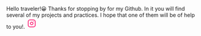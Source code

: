 Hello traveler!😀
Thanks for stopping by for my Github.
In it you will find several of my projects and practices.
I hope that one of them will be of help to you!.
    <a href="https://www.instagram.com/nahuel._beeguer/">
        <svg xmlns="http://www.w3.org/2000/svg" class="icon icon-tabler icon-tabler-brand-instagram" width="28" height="28" viewBox="0 0 24 24" stroke-width="1.5" stroke="#fd0061" fill="none" stroke-linecap="round" stroke-linejoin="round">
            <path stroke="none" d="M0 0h24v24H0z" fill="none"/>
            <rect x="4" y="4" width="16" height="16" rx="4" />
            <circle cx="12" cy="12" r="3" />
            <line x1="16.5" y1="7.5" x2="16.5" y2="7.501" />
         </svg>
    </a>
